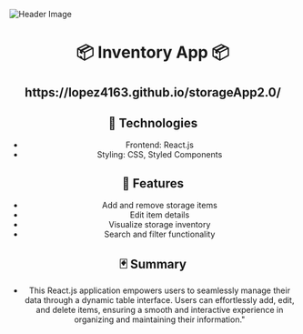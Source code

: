 ![Header Image](https://raw.githubusercontent.com/Lopez4163/storageApp2.0/main/storage3.0/assets/demo.gif)

<h1 align="center">📦 Inventory App 📦</h1> 
<h2  align="center">https://lopez4163.github.io/storageApp2.0/</h2>
<div align="center">

## 👾 Technologies
 - Frontend: React.js
 - Styling: CSS, Styled Components


## 🍩 Features

 - Add and remove storage items
 - Edit item details
 - Visualize storage inventory
 - Search and filter functionality

## 🃏 Summary

  - This React.js application empowers users to seamlessly manage their data through a dynamic table interface. Users can effortlessly add, edit, and delete items, ensuring a smooth and 
  interactive experience in organizing and maintaining their information."

</div>
